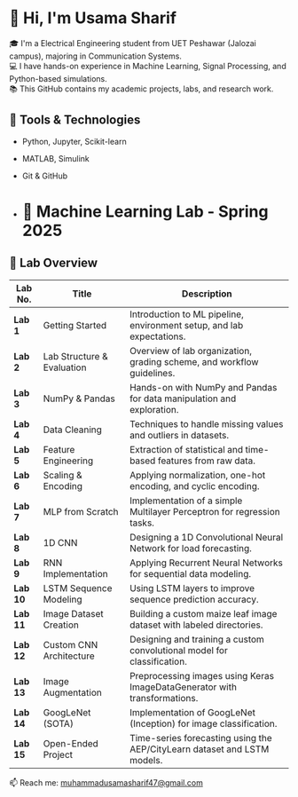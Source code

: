 # 👋 Hi, I'm Usama Sharif

🎓 I'm a  Electrical Engineering student from UET Peshawar (Jalozai campus), majoring in Communication Systems.  
💻 I have hands-on experience in Machine Learning, Signal Processing, and Python-based simulations.  
📚 This GitHub contains my academic projects, labs, and research work.

## 🔧 Tools & Technologies
- Python, Jupyter, Scikit-learn
- MATLAB, Simulink
- Git & GitHub


- # 📘 Machine Learning Lab - Spring 2025
   

## 🧪 Lab Overview

| **Lab No.** | **Title**                   | **Description**                                                                 |
|-------------|-----------------------------|---------------------------------------------------------------------------------|
| **Lab 1**   | Getting Started              | Introduction to ML pipeline, environment setup, and lab expectations.          |
| **Lab 2**   | Lab Structure & Evaluation   | Overview of lab organization, grading scheme, and workflow guidelines.         |
| **Lab 3**   | NumPy & Pandas               | Hands-on with NumPy and Pandas for data manipulation and exploration.          |
| **Lab 4**   | Data Cleaning                | Techniques to handle missing values and outliers in datasets.                  |
| **Lab 5**   | Feature Engineering          | Extraction of statistical and time-based features from raw data.               |
| **Lab 6**   | Scaling & Encoding           | Applying normalization, one-hot encoding, and cyclic encoding.                 |
| **Lab 7**   | MLP from Scratch             | Implementation of a simple Multilayer Perceptron for regression tasks.         |
| **Lab 8**   | 1D CNN                       | Designing a 1D Convolutional Neural Network for load forecasting.              |
| **Lab 9**   | RNN Implementation           | Applying Recurrent Neural Networks for sequential data modeling.               |
| **Lab 10**  | LSTM Sequence Modeling       | Using LSTM layers to improve sequence prediction accuracy.                     |
| **Lab 11**  | Image Dataset Creation       | Building a custom maize leaf image dataset with labeled directories.           |
| **Lab 12**  | Custom CNN Architecture      | Designing and training a custom convolutional model for classification.        |
| **Lab 13**  | Image Augmentation           | Preprocessing images using Keras ImageDataGenerator with transformations.      |
| **Lab 14**  | GoogLeNet (SOTA)             | Implementation of GoogLeNet (Inception) for image classification.              |
| **Lab 15**  | Open-Ended Project           | Time-series forecasting using the AEP/CityLearn dataset and LSTM models.       |


📫 Reach me: muhammadusamasharif47@gmail.com

